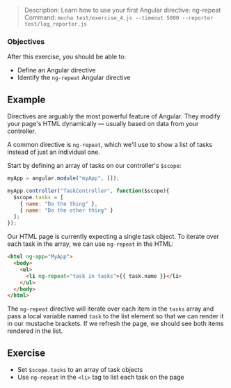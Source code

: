 > Description: Learn how to use your first Angular directive: ng-repeat
> Command: `mocha test/exercise_4.js --timeout 5000 --reporter test/log_reporter.js`

### Objectives

After this exercise, you should be able to:

- Define an Angular directive
- Identify the `ng-repeat` Angular directive

## Example

Directives are arguably the most powerful feature of Angular. They modify your page's HTML dynamically — usually based on data from your controller.

A common directive is `ng-repeat`, which we'll use to show a list of tasks instead of just an individual one.

Start by defining an array of tasks on our controller's `$scope`:

```js
myApp = angular.module("myApp", []);

myApp.controller("TaskController", function($scope){
  $scope.tasks = [
    { name: "Do the thing" },
    { name: "Do the other thing" }
  ];
});
```

Our HTML page is currently expecting a single task object. To iterate over each task in the array, we can use `ng-repeat` in the HTML:

```html
<html ng-app="MyApp">
  <body>
    <ul>
      <li ng-repeat="task in tasks">{{ task.name }}</li>
    </ul>
  </body>
</html>
```

The `ng-repeat` directive will iterate over each item in the `tasks` array and pass a local variable named `task` to the list element so that we can render it in our mustache brackets. If we refresh the page, we should see both items rendered in the list.

## Exercise

- Set `$scope.tasks` to an array of task objects
- Use `ng-repeat` in the `<li>` tag to list each task on the page